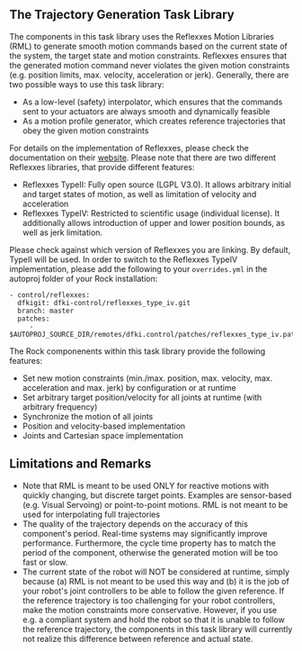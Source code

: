 ## The Trajectory Generation Task Library

The components in this task library uses the Reflexxes Motion Libraries (RML) to generate smooth motion commands based on the current state of the system, the target state and motion constraints. Reflexxes ensures that the generated motion command never violates the given motion constraints (e.g. position limits, max. velocity, acceleration or jerk). Generally, there are two possible ways to use this task library: 

* As a low-level (safety) interpolator, which ensures that the commands sent to your actuators are always smooth and dynamically feasible
* As a motion profile generator, which creates reference trajectories that obey the given motion constraints

For details on the implementation of Reflexxes, please check the documentation on their [website](http://www.reflexxes.ws/). Please note that there are two different Reflexxes libraries, that provide different features:

* Reflexxes TypeII: Fully open source (LGPL V3.0). It allows arbitrary initial and target states of motion, as well as limitation of velocity and acceleration
* Reflexxes TypeIV: Restricted to scientific usage (individual license). It additionally allows introduction of upper and lower position bounds, as well as jerk limitation. 

Please check against which version of Reflexxes you are linking. By default, TypeII will be used. In order to switch to the Reflexxes TypeIV implementation, please add the following to your `overrides.yml` in the autoproj folder of your Rock installation:

  ```
  - control/reflexxes:
    dfkigit: dfki-control/reflexxes_type_iv.git
    branch: master
    patches:
       -  $AUTOPROJ_SOURCE_DIR/remotes/dfki.control/patches/reflexxes_type_iv.patch
  ```

The Rock componenents within this task library provide the following features:

* Set new motion constraints (min./max. position, max. velocity, max. acceleration and max. jerk) by configuration or at runtime
* Set arbitrary target position/velocity for all joints at runtime (with arbitrary frequency)
* Synchronize the motion of all joints
* Position and velocity-based implementation
* Joints and Cartesian space implementation

## Limitations and Remarks

* Note that RML is meant to be used ONLY for reactive motions with quickly changing, but discrete target points. Examples are sensor-based (e.g. Visual Servoing) or point-to-point motions. RML is not meant to be used for interpolating full trajectories
* The quality of the trajectory depends on the accuracy of this component's period. Real-time systems may significantly improve performance. Furthermore, the cycle time property has to match the period of the component, otherwise the generated motion will be too fast or slow. 
* The current state of the robot will NOT be considered at runtime, simply because (a) RML is not meant to be used this way and (b) it is the job of your robot's joint controllers to be able to follow the given reference. If the reference trajectory is too challenging for your robot controllers, make the motion constraints more conservative. However, if you use e.g. a compliant system and hold the robot so that it is unable to follow the reference trajectory, the components in this task library will currently not realize this difference between reference and actual state.
